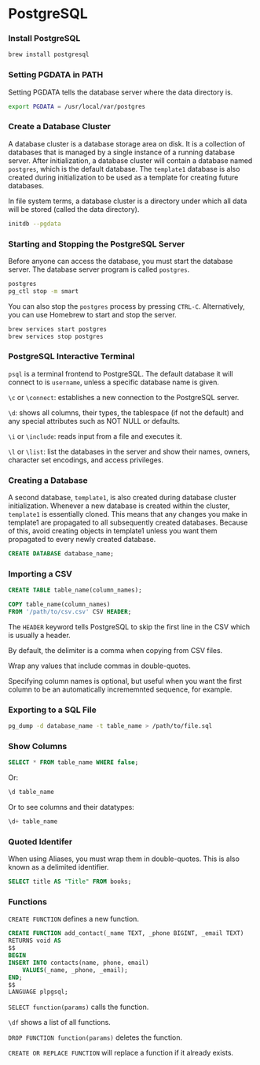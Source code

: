 # PostgreSQL

### Install PostgreSQL

```bash
brew install postgresql
```

### Setting PGDATA in PATH
Setting PGDATA tells the database server where the data directory is.

```bash
export PGDATA = /usr/local/var/postgres
```

### Create a Database Cluster
A database cluster is a database storage area on disk. It is a collection of databases that is managed by a single instance of a running database server. After initialization, a database cluster will contain a database named `postgres`, which is the default database. The `template1` database is also created during initialization to be used as a template for creating future databases. 

In file system terms, a database cluster is a directory under which all data will be stored (called the data directory). 

```bash
initdb --pgdata
```

### Starting and Stopping the PostgreSQL Server
Before anyone can access the database, you must start the database server. The database server program is called `postgres`.

```bash
postgres
pg_ctl stop -m smart
```

You can also stop the `postgres` process by pressing `CTRL-C`. Alternatively, you can use Homebrew to start and stop the server.

```bash
brew services start postgres
brew services stop postgres
```

### PostgreSQL Interactive Terminal
`psql` is a terminal frontend to PostgreSQL. The default database it will connect to is `username`, unless a specific database name is given. 

`\c` or `\connect`: establishes a new connection to the PostgreSQL server.

`\d`: shows all columns, their types, the tablespace (if not the default) and any special attributes such as NOT NULL or defaults.

`\i` or `\include`: reads input from a file and executes it. 

`\l` or `\list`: list the databases in the server and show their names, owners, character set encodings, and access privileges.  

### Creating a Database
A second database, `template1`, is also created during database cluster initialization. Whenever a new database is created within the cluster, `template1` is essentially cloned. This means that any changes you make in template1 are propagated to all subsequently created databases. Because of this, avoid creating objects in template1 unless you want them propagated to every newly created database.

```sql
CREATE DATABASE database_name;
```

### Importing a CSV

```sql
CREATE TABLE table_name(column_names);

COPY table_name(column_names)
FROM '/path/to/csv.csv' CSV HEADER;
```

The `HEADER` keyword tells PostgreSQL to skip the first line in the CSV which is usually a header. 

By default, the delimiter is a comma when copying from CSV files.

Wrap any values that include commas in double-quotes.

Specifying column names is optional, but useful when you want the first column to be an automatically incrememnted sequence, for example.

### Exporting to a SQL File

```bash
pg_dump -d database_name -t table_name > /path/to/file.sql
```

### Show Columns

```sql
SELECT * FROM table_name WHERE false;
```

Or:

```sql
\d table_name
```

Or to see columns and their datatypes:

```sql
\d+ table_name
```

### Quoted Identifer
When using Aliases, you must wrap them in double-quotes. This is also known as a delimited identifier.

```sql
SELECT title AS "Title" FROM books;
```

### Functions
`CREATE FUNCTION` defines a new function.

```sql
CREATE FUNCTION add_contact(_name TEXT, _phone BIGINT, _email TEXT)
RETURNS void AS
$$
BEGIN
INSERT INTO contacts(name, phone, email)
    VALUES(_name, _phone, _email);
END;
$$
LANGUAGE plpgsql;
```

`SELECT function(params)` calls the function.

`\df` shows a list of all functions.

`DROP FUNCTION function(params)` deletes the function.

`CREATE OR REPLACE FUNCTION` will replace a function if it already exists.
